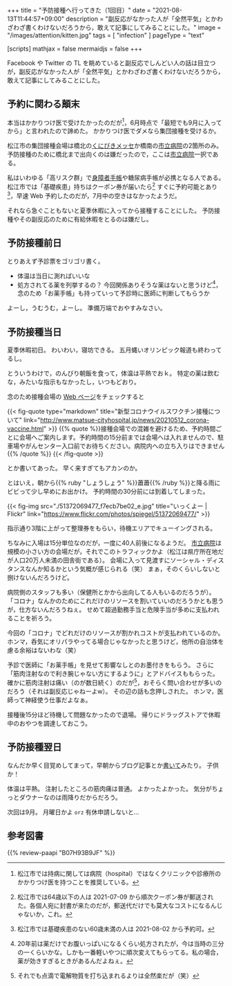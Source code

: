 +++
title = "予防接種へ行ってきた（1回目）"
date =  "2021-08-13T11:44:57+09:00"
description = "副反応がなかった人が「全然平気」とかわざわざ書くわけないだろうから，敢えて記事にしてみることにした。"
image = "/images/attention/kitten.jpg"
tags = [ "infection" ]
pageType = "text"

[scripts]
  mathjax = false
  mermaidjs = false
+++

Facebook や Twitter の TL を眺めていると副反応でしんどい人の話は目立つが，副反応がなかった人が「全然平気」とかわざわざ書くわけないだろうから，敢えて記事にしてみることにした。

## 予約に関わる顛末

本当はかかりつけ医で受けたかったのだが[^cv3]，6月時点で「最短でも9月に入ってから」と言われたので諦めた。
かかりつけ医でダメなら集団接種を受けるか。

[^cv3]: 松江市では持病に関しては病院（hospital）ではなくクリニックや診療所のかかりつけ医を持つことを推奨している。

松江市の集団接種会場は橋北の[くにびきメッセ](http://www.kunibikimesse.jp/ "くにびきメッセ－島根県立産業交流会館－")か橋南の[市立病院]の2箇所のみ。
予防接種のために橋北まで出向くのは嫌だったので，ここは[市立病院]一択である。

私はいわゆる「高リスク群」で[身障者手帳](https://baldanders.info/spiegel/log/nikki/ "Spiegel の闘病日記")や糖尿病手帳が必携となる人である。
松江市では「基礎疾患」持ちはクーポン券が届いたら[^cv1] すぐに予約可能とあり[^cv2]，早速 Web 予約したのだが，7月中の空きはなかったようだ。

[^cv1]: 松江市では64歳以下の人は 2021-07-09 から順次クーポン券が郵送された。各個人宛に封書が来たのだが，郵送代だけでも莫大なコストになるんじゃないか，これ。
[^cv2]: 松江市では基礎疾患のない60歳未満の人は 2021-08-02 から予約可。

それなら急ぐこともないと夏季休暇に入ってから接種することにした。
予防接種やその副反応のために有給休暇をとるのは嫌だし。

## 予防接種前日

とりあえず予診票をゴリゴリ書く。

- 体温は当日に測ればいいな
- 処方されてる薬を列挙するの？ 今回関係ありそうな薬はないと思うけど[^cv4]，念のため「お薬手帳」も持っていって予診時に医師に判断してもらうか

[^cv4]: 20年前は薬だけでお腹いっぱいになるくらい処方されたが，今は当時の三分の一くらいかな。しかも一番軽いやつに順次変えてもらってる。私の場合，薬が効きすぎるときがあるんだよねぇ。

よーし，うむうむ，よーし。
準備万端でおやすみなさい。

## 予防接種当日

夏季休暇初日。
わいわい，寝坊できる。
五月蝿いオリンピック報道も終わってるし。

とういうわけで，のんびり朝飯を食って，体温は平熱でおｋ。
特定の薬は飲むな，みたいな指示もなかったし，いつもどおり。

念のため接種会場の [Web ページ](http://www.matsue-cityhospital.jp/news/20210512_corona-vaccine.html "松江市立病院 | 新型コロナウイルスワクチン接種について")をチェックすると

{{< fig-quote type="markdown" title="新型コロナウイルスワクチン接種について" link="http://www.matsue-cityhospital.jp/news/20210512_corona-vaccine.html" >}}
{{% quote %}}接種会場での混雑を避けるため、予約時間ごとに会場へご案内します。予約時間の15分前までは会場へは入れませんので、駐車場やがんセンター入口前でお待ちください。病院内への立ち入りはできません{{% /quote %}}
{{< /fig-quote >}}

とか書いてあった。
早く来すぎてもアカンのか。

とはいえ，朝から{{% ruby "しょうしょう" %}}蕭蕭{{% /ruby %}}と降る雨にビビって少し早めにお出かけ。
予約時間の30分前には到着してしまった。

{{< fig-img src="./51372069477_f7ecb7be02_e.jpg" title="いっくよー | Flickr" link="https://www.flickr.com/photos/spiegel/51372069477/" >}}

指示通り3階に上がって整理券をもらい，待機エリアでキューイングされる。

ちなみに入場は15分単位なのだが，一度に40人前後になるようだ。
[市立病院]は規模の小さい方の会場だが，それでこのトラフィックかよ（松江は県庁所在地だが人口20万人未満の田舎街である）。
会場に入って見渡すにソーシャル・ディスタンスなんか知るかという気概が感じられる（笑） まぁ，そのくらいしないと捌けないんだろうけど。

病院側のスタッフも多い（保健所とかから出向してる人もいるのだろうが）。
「コロナ」なんかのためにこれだけのリソースを割いていいのだろうかとも思うが，仕方ないんだろうねぇ。
せめて超過勤務手当と危険手当が多めに支払われることを祈ろう。

今回の「コロナ」でどれだけのリソースが割かれコストが支払われているのか。
ホンマ，呑気にオリパラやってる場合じゃなかったと思うけど，他所の自治体を慮る余裕はないわな（笑）

予診で医師に「お薬手帳」を見せて影響なしとのお墨付きをもらう。
さらに「筋肉注射なので利き腕じゃない方にするように」とアドバイスももらった。
確かに筋肉注射は痛い（のが数日続く）のだが[^cv5]，おそらく問い合わせが多いのだろう（それは副反応じゃねーよw）。
その辺の話も念押しされた。
ホンマ，医師って神経使う仕事だよなぁ。

[^cv5]: それでも点滴で電解物質を打ち込まれるよりは全然楽だが（笑）

接種後15分ほど待機して問題なかったので退場。
帰りにドラッグストアで休暇中のおやつを調達しておこう。

## 予防接種翌日

なんだか早く目覚めしてまって，早朝からブログ記事とか[書いて](https://zenn.dev/spiegel/articles/20210813-untyped-constant)みたり。
子供か！

体温は平熱。
注射したところの筋肉痛は普通。
よかったよかった。
気分がちょっとダウナーなのは雨降りだからだろう。

次回は9月。
月曜日かよ `orz` 有休申請しないと...

## 参考図書

{{% review-paapi "B07H93B9JF" %}} <!-- Thunderbirds are go -->


[市立病院]: http://www.matsue-cityhospital.jp/ "松江市立病院"
<!-- eof -->
